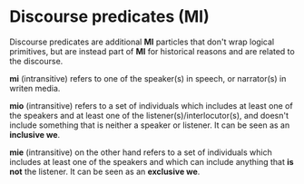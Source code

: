# Discourse predicates (MI)

Discourse predicates are additional __MI__ particles that don't wrap logical
primitives, but are instead part of __MI__ for historical reasons and are
related to the discourse.

__mi__ (intransitive) refers to one of the speaker(s) in speech, or narrator(s) in writen
media. 

__mio__ (intransitive) refers to a set of individuals which includes at least one of the
speakers and at least one of the listener(s)/interlocutor(s), and doesn't
include something that is neither a speaker or listener. It can be seen as an
__inclusive we__.

__mie__ (intransitive) on the other hand refers to a set of individuals which includes at least
one of the speakers and which can include anything that __is not__ the listener.
It can be seen as an __exclusive we__.